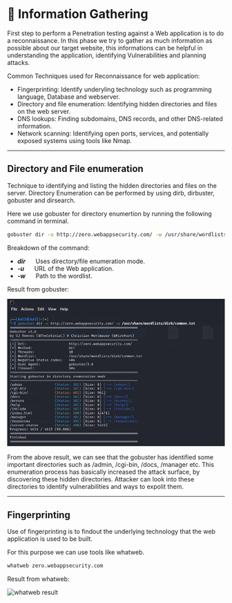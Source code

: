 # 📖 Information Gathering

First step to perform a Penetration testing against a Web application is to do a reconnaissance. In this phase we try to gather as much information as possible about our target website, 
this informations can be helpful in understanding the application, identifying Vulnerabilities and planning attacks.

Common Techniques used for Reconnaissance for web application:

- Fingerprinting: Identify underyling technology such as programming language, Database and webserver.
- Directory and file enumeration: Identifying hidden directories and files on the web server.
- DNS lookups: Finding subdomains, DNS records, and other DNS-related information.
- Network scanning: Identifying open ports, services, and potentially exposed systems using tools like Nmap.

---

## Directory and File enumeration

Technique to identifying and listing the hidden directories and files on the server. Directory Enumeration can be performed by using dirb, dirbuster, gobuster and dirsearch.

Here we use gobuster for directory enumertion by running the following command in terminal.

```bash
gobuster dir -u http://zero.webappsecurity.com/ -w /usr/share/wordlists/dirb/common.txt 
```

Breakdown of the command:

- ***dir***       &nbsp;&nbsp;&nbsp;&nbsp;      Uses directory/file enumeration mode.
- ***-u***        &nbsp;&nbsp;&nbsp;&nbsp;      URL of the Web application.
- ***-w***        &nbsp;&nbsp;&nbsp;&nbsp;      Path to the wordlist.

Result from gobuster:

![gobuster result](SCREENSHOTS/gobuster_scan_result.png)


From the above result, we can see that the gobuster has identified some important directories such as /admin, /cgi-bin, /docs, /manager etc. 
This enumeration process has basically increased the attack surface, by discovering these hidden directories. Attacker can look into these directories to identify vulnerabilities and ways to expolit them.

---

## Fingerprinting

Use of fingerprinting is to findout the underlying technology that the web application is used to be built.

For this purpose we can use tools like whatweb.

```bash
whatweb zero.webappsecurity.com
```

Result from whatweb:

![whatweb result](SCREENSHOTS/)
